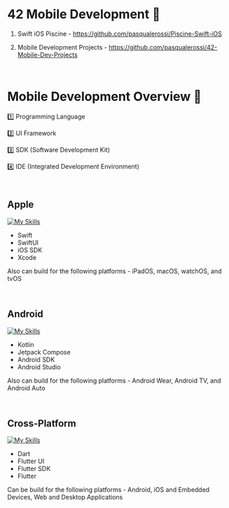 # 42 Mobile Development :calling:

1. Swift iOS Piscine - https://github.com/pasqualerossi/Piscine-Swift-iOS

2. Mobile Development Projects - https://github.com/pasqualerossi/42-Mobile-Dev-Projects

<br>

# Mobile Development Overview 📱

1️⃣  Programming Language

2️⃣  UI Framework

3️⃣  SDK (Software Development Kit)

4️⃣  IDE (Integrated Development Environment)

<br>

## Apple

[![My Skills](https://skillicons.dev/icons?i=swift)](https://skillicons.dev) 

- Swift
- SwiftUI
- iOS SDK
- Xcode

Also can build for the following platforms - iPadOS, macOS, watchOS, and tvOS

<br>

## Android

[![My Skills](https://skillicons.dev/icons?i=androidstudio)](https://skillicons.dev) 

- Kotlin
- Jetpack Compose
- Android SDK
- Android Studio

Also can build for the following platforms - Android Wear, Android TV, and Android Auto

<br>

## Cross-Platform 

[![My Skills](https://skillicons.dev/icons?i=dart,flutter)](https://skillicons.dev) 

- Dart
- Flutter UI
- Flutter SDK
- Flutter

Can be build for the following platforms - Android, iOS and Embedded Devices, Web and Desktop Applications
